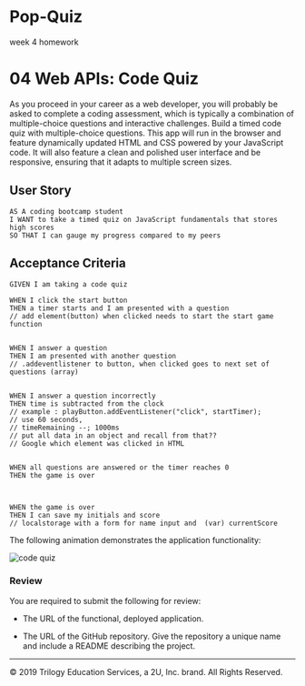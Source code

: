 # Pop-Quiz
week 4 homework
# 04 Web APIs: Code Quiz

As you proceed in your career as a web developer, you will probably be asked to complete a coding assessment, which is typically a combination of multiple-choice questions and interactive challenges. Build a timed code quiz with multiple-choice questions. This app will run in the browser and feature dynamically updated HTML and CSS powered by your JavaScript code. It will also feature a clean and polished user interface and be responsive, ensuring that it adapts to multiple screen sizes.

## User Story

```
AS A coding bootcamp student
I WANT to take a timed quiz on JavaScript fundamentals that stores high scores
SO THAT I can gauge my progress compared to my peers
```

## Acceptance Criteria

```
GIVEN I am taking a code quiz

WHEN I click the start button
THEN a timer starts and I am presented with a question
// add element(button) when clicked needs to start the start game function


WHEN I answer a question
THEN I am presented with another question
// .addeventlistener to button, when clicked goes to next set of questions (array)


WHEN I answer a question incorrectly
THEN time is subtracted from the clock
// example : playButton.addEventListener("click", startTimer); 
// use 60 seconds, 
// timeRemaining --; 1000ms
// put all data in an object and recall from that??
// Google which element was clicked in HTML


WHEN all questions are answered or the timer reaches 0
THEN the game is over



WHEN the game is over
THEN I can save my initials and score
// localstorage with a form for name input and  (var) currentScore
```

The following animation demonstrates the application functionality:

![code quiz](./Assets/04-web-apis-homework-demo.gif)

### Review

You are required to submit the following for review:

* The URL of the functional, deployed application.

* The URL of the GitHub repository. Give the repository a unique name and include a README describing the project.

- - -
© 2019 Trilogy Education Services, a 2U, Inc. brand. All Rights Reserved.